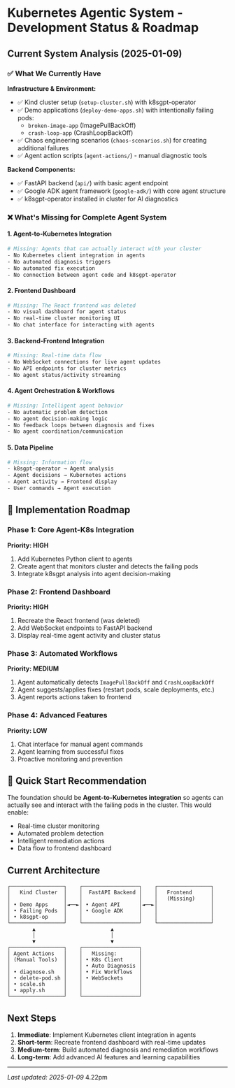 # Kubernetes Agentic System - Development Status & Roadmap

## Current System Analysis (2025-01-09)

### ✅ What We Currently Have

**Infrastructure & Environment:**
- ✅ Kind cluster setup (`setup-cluster.sh`) with k8sgpt-operator
- ✅ Demo applications (`deploy-demo-apps.sh`) with intentionally failing pods:
  - `broken-image-app` (ImagePullBackOff)
  - `crash-loop-app` (CrashLoopBackOff)
- ✅ Chaos engineering scenarios (`chaos-scenarios.sh`) for creating additional failures
- ✅ Agent action scripts (`agent-actions/`) - manual diagnostic tools

**Backend Components:**
- ✅ FastAPI backend (`api/`) with basic agent endpoint
- ✅ Google ADK agent framework (`google-adk/`) with core agent structure
- ✅ k8sgpt-operator installed in cluster for AI diagnostics

### ❌ What's Missing for Complete Agent System

#### 1. **Agent-to-Kubernetes Integration**
```bash
# Missing: Agents that can actually interact with your cluster
- No Kubernetes client integration in agents
- No automated diagnosis triggers
- No automated fix execution
- No connection between agent code and k8sgpt-operator
```

#### 2. **Frontend Dashboard** 
```bash
# Missing: The React frontend was deleted
- No visual dashboard for agent status
- No real-time cluster monitoring UI
- No chat interface for interacting with agents
```

#### 3. **Backend-Frontend Integration**
```bash
# Missing: Real-time data flow
- No WebSocket connections for live agent updates
- No API endpoints for cluster metrics
- No agent status/activity streaming
```

#### 4. **Agent Orchestration & Workflows**
```bash
# Missing: Intelligent agent behavior
- No automatic problem detection
- No agent decision-making logic
- No feedback loops between diagnosis and fixes
- No agent coordination/communication
```

#### 5. **Data Pipeline**
```bash
# Missing: Information flow
- k8sgpt-operator → Agent analysis
- Agent decisions → Kubernetes actions  
- Agent activity → Frontend display
- User commands → Agent execution
```

## 🎯 Implementation Roadmap

### Phase 1: Core Agent-K8s Integration
**Priority: HIGH**
1. Add Kubernetes Python client to agents
2. Create agent that monitors cluster and detects the failing pods
3. Integrate k8sgpt analysis into agent decision-making

### Phase 2: Frontend Dashboard
**Priority: HIGH**
1. Recreate the React frontend (was deleted)
2. Add WebSocket endpoints to FastAPI backend
3. Display real-time agent activity and cluster status

### Phase 3: Automated Workflows
**Priority: MEDIUM**
1. Agent automatically detects `ImagePullBackOff` and `CrashLoopBackOff`
2. Agent suggests/applies fixes (restart pods, scale deployments, etc.)
3. Agent reports actions taken to frontend

### Phase 4: Advanced Features
**Priority: LOW**
1. Chat interface for manual agent commands
2. Agent learning from successful fixes
3. Proactive monitoring and prevention

## 🚀 Quick Start Recommendation

The foundation should be **Agent-to-Kubernetes integration** so agents can actually see and interact with the failing pods in the cluster. This would enable:

- Real-time cluster monitoring
- Automated problem detection
- Intelligent remediation actions
- Data flow to frontend dashboard

## Current Architecture

```
┌─────────────────┐    ┌──────────────────┐    ┌─────────────────┐
│   Kind Cluster  │    │  FastAPI Backend │    │   Frontend      │
│                 │    │                  │    │   (Missing)     │
│ • Demo Apps     │◄──►│ • Agent API      │◄──►│                 │
│ • Failing Pods  │    │ • Google ADK     │    │                 │
│ • k8sgpt-op     │    │                  │    │                 │
└─────────────────┘    └──────────────────┘    └─────────────────┘
        ▲                        ▲
        │                        │
        ▼                        ▼
┌─────────────────┐    ┌──────────────────┐
│ Agent Actions   │    │   Missing:       │
│ (Manual Tools)  │    │ • K8s Client     │
│                 │    │ • Auto Diagnosis │
│ • diagnose.sh   │    │ • Fix Workflows  │
│ • delete-pod.sh │    │ • WebSockets     │
│ • scale.sh      │    │                  │
│ • apply.sh      │    │                  │
└─────────────────┘    └──────────────────┘
```

## Next Steps

1. **Immediate**: Implement Kubernetes client integration in agents
2. **Short-term**: Recreate frontend dashboard with real-time updates  
3. **Medium-term**: Build automated diagnosis and remediation workflows
4. **Long-term**: Add advanced AI features and learning capabilities

---

*Last updated: 2025-01-09* 4.22pm
